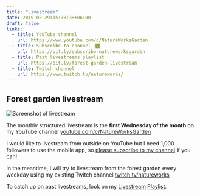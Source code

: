 ```yaml
---
title: "Livestream"
date: 2019-08-29T15:38:38+06:00
draft: false
links:
  - title: YouTube channel
    url: https://www.youtube.com/c/NatureWorksGarden
  - title: Subscribe to channel 👆🏾
    url: https://bit.ly/subscribe-natureworksgarden
  - title: Past livestreams playlist
    url: https://bit.ly/forest-garden-livestream
  - title: Twitch channel
    url: https://www.twitch.tv/natureworks/
---
```


## Forest garden livestream

<img class="img-fluid mb-4 mt-2" alt="Screenshot of livestream" src="https://res.cloudinary.com/growdigital/image/upload/w_800/v1632130851/natureworks-youtube-channel.jpg">

The monthly structured livestream is the **first Wednesday of the month** on my YouTube channel [youtube.com/c/NatureWorksGarden](https://www.youtube.com/c/NatureWorksGarden)

I would like to livestream from outside on YouTube but I need 1,000 followers to use the mobile app, so [please subscribe to my channel](https://bit.ly/subscribe-natureworksgarden) if you can!

In the meantime, I will try to livestream from the forest garden every weekday using my existing Twitch channel [twitch.tv/natureworks](https://www.twitch.tv/natureworks/)

To catch up on past livestreams, look on my [Livestream Playlist](https://bit.ly/forest-garden-livestream).
